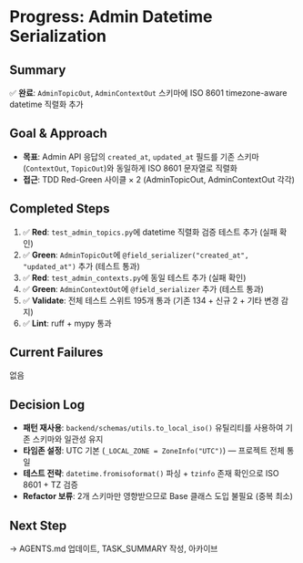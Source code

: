 # Progress: Admin Datetime Serialization

## Summary
✅ **완료**: `AdminTopicOut`, `AdminContextOut` 스키마에 ISO 8601 timezone-aware datetime 직렬화 추가

## Goal & Approach
- **목표**: Admin API 응답의 `created_at`, `updated_at` 필드를 기존 스키마(`ContextOut`, `TopicOut`)와 동일하게 ISO 8601 문자열로 직렬화
- **접근**: TDD Red-Green 사이클 × 2 (AdminTopicOut, AdminContextOut 각각)

## Completed Steps
1. ✅ **Red**: `test_admin_topics.py`에 datetime 직렬화 검증 테스트 추가 (실패 확인)
2. ✅ **Green**: `AdminTopicOut`에 `@field_serializer("created_at", "updated_at")` 추가 (테스트 통과)
3. ✅ **Red**: `test_admin_contexts.py`에 동일 테스트 추가 (실패 확인)
4. ✅ **Green**: `AdminContextOut`에 `@field_serializer` 추가 (테스트 통과)
5. ✅ **Validate**: 전체 테스트 스위트 195개 통과 (기존 134 + 신규 2 + 기타 변경 감지)
6. ✅ **Lint**: ruff + mypy 통과

## Current Failures
없음

## Decision Log
- **패턴 재사용**: `backend/schemas/utils.to_local_iso()` 유틸리티를 사용하여 기존 스키마와 일관성 유지
- **타임존 설정**: UTC 기본 (`_LOCAL_ZONE = ZoneInfo("UTC")`) — 프로젝트 전체 통일
- **테스트 전략**: `datetime.fromisoformat()` 파싱 + `tzinfo` 존재 확인으로 ISO 8601 + TZ 검증
- **Refactor 보류**: 2개 스키마만 영향받으므로 Base 클래스 도입 불필요 (중복 최소)

## Next Step
→ AGENTS.md 업데이트, TASK_SUMMARY 작성, 아카이브
